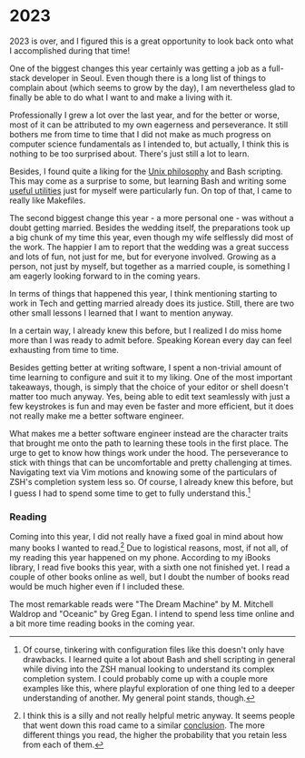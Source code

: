 # 2023

2023 is over, and I figured this is a great opportunity to look back
onto what I accomplished during that time!

One of the biggest changes this year certainly was getting a job as a
full-stack developer in Seoul. Even though there is a long list of
things to complain about (which seems to grow by the day), I am
nevertheless glad to finally be able to do what I want to and make a
living with it. 

Professionally I grew a lot over the last year, and for the better or
worse, most of it can be attributed to my own eagerness and
perseverance. It still bothers me from time to time that I did not make
as much progress on computer science fundamentals as I intended to, but
actually, I think this is nothing to be too surprised about. There's
just still a lot to learn.

Besides, I found quite a liking for the [Unix
philosophy](https://en.wikipedia.org/wiki/Unix_philosophy) and Bash
scripting. This may come as a surprise to some, but learning Bash and
writing some [useful
utilities](https://github.com/mxngls/dotfiles/tree/main/shell/bin) just
for myself were particularly fun. On top of that, I came to really like
    Makefiles.

The second biggest change this year - a more personal one - was without
a doubt getting married. Besides the wedding itself, the preparations
took up a big chunk of my time this year, even though my wife selflessly
did most of the work. The happier I am to report that the wedding was a
great success and lots of fun, not just for me, but for everyone
involved. Growing as a person, not just by myself, but together as a
married couple, is something I am eagerly looking forward to in the
coming years.

In terms of things that happened this year, I think mentioning starting
to work in Tech and getting married already does its justice. Still,
there are two other small lessons I learned that I want to mention
anyway.

In a certain way, I already knew this before, but I realized I do miss
home more than I was ready to admit before. Speaking Korean every day
can feel exhausting from time to time.

Besides getting better at writing software, I spent a non-trivial amount
of time learning to configure and suit it to my liking. One of the most
important takeaways, though, is simply that the choice of your editor or
shell doesn't matter too much anyway. Yes, being able to edit text
seamlessly with just a few keystrokes is fun and may even be faster and
more efficient, but it does not really make me a better software
engineer. 

What makes me a better software engineer instead are the character
traits that brought me onto the path to learning these tools in the
first place. The urge to get to know how things work under the hood. The
perseverance to stick with things that can be uncomfortable and pretty
challenging at times. Navigating text via Vim motions and knowing some
of the particulars of ZSH's completion system less so. Of course, I
already knew this before, but I guess I had to spend some time to get to
fully understand this.[^1]

### Reading

Coming into this year, I did not really have a fixed goal in mind about
how many books I wanted to read.[^2] Due to logistical reasons, most, if
not all, of my reading this year happened on my phone. According to my
iBooks library, I read five books this year, with a sixth one not
finished yet. I read a couple of other books online as well, but I doubt
the number of books read would be much higher even if I included these.

The most remarkable reads were "The Dream Machine" by M. Mitchell
Waldrop and "Oceanic" by Greg Egan. I intend to spend less time online
and a bit more time reading books in the coming year.

[^1]: Of course, tinkering with configuration files like this doesn't
    only have drawbacks. I learned quite a lot about Bash and shell
    scripting in general while diving into the ZSH manual looking to
    understand its complex completion system. I could probably come up
    with a couple more examples like this, where playful exploration of
    one thing led to a deeper understanding of another. My general point
    stands, though.

[^2]: I think this is a silly and not really helpful metric anyway. It
    seems people that went down this road came to a similar
    [conclusion](http://malloc.dog/blog/2020/04/23/reading-n-books-per-year/).
    The more different things you read, the higher the probability that
    you retain less from each of them.

